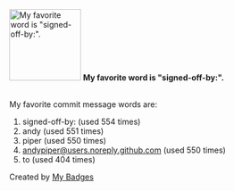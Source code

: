 <img src="https://my-badges.github.io/my-badges/favorite-word.png" alt="My favorite word is &quot;signed-off-by:&quot;." title="My favorite word is &quot;signed-off-by:&quot;." width="128">
<strong>My favorite word is &quot;signed-off-by:&quot;.</strong>
<br><br>

My favorite commit message words are:

1. signed-off-by: (used 554 times)
2. andy (used 551 times)
3. piper (used 550 times)
4. <andypiper@users.noreply.github.com> (used 550 times)
5. to (used 404 times)


Created by <a href="https://github.com/my-badges/my-badges">My Badges</a>